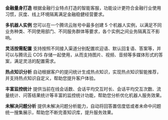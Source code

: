 **金融量身打造**
根据金融行业特点打造的智能客服，功能设计更符合金融行业使用习惯，灰度、线上环境隔离满足金融稳健经营要求。

**多机器人实例** 
您可以在一个腾讯云账号中最多创建 5 个机器人实例，以满足不同业务种类、不同使用部门、不同服务群体等要求，各个实例之间业务隔离互不影响。

**灵活按需配置** 
支持按照不同接入渠道分别配置欢迎语、默认回复语、答案等，并可以与腾讯云 COS 存储一起使用，从而支持图片、视频、音频等多媒体形式的答案，满足灵活的配置需求。

**热点知识分析** 
自动根据客户的提问统计生成热点知识，实现热点知识智能推荐，并支持热点知识自定义，帮助您提升客户体验。

**丰富监控统计** 
提供当前在线会话数、会话平均交互时长、会话平均交互次数、流量统计、问答结果统计等丰富的监控统计功能，帮助您分析优化机器人服务效果。

**未解决问题分析** 
提供未解决问题分析能力，自动将回答置信度低或者未命中问题统一搜集展示，帮助您不断完善知识库，提升服务效果。
